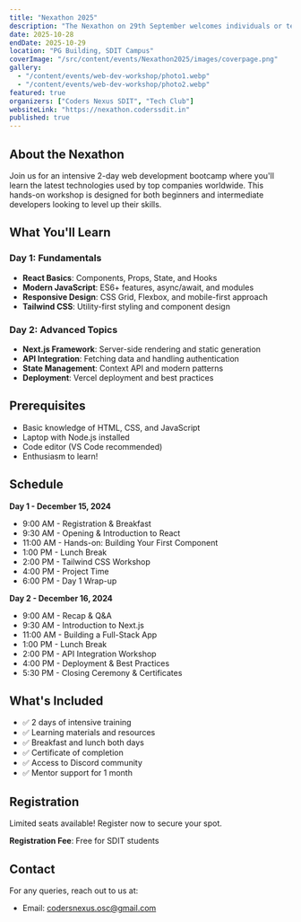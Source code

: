 ```yaml
---
title: "Nexathon 2025"
description: "The Nexathon on 29th September welcomes individuals or teams of two to compete in aptitude, coding basics, debugging, and a final coding showdown, offering a fair and engaging platform to showcase skills and win top honors."
date: 2025-10-28
endDate: 2025-10-29
location: "PG Building, SDIT Campus"
coverImage: "/src/content/events/Nexathon2025/images/coverpage.png"
gallery:
  - "/content/events/web-dev-workshop/photo1.webp"
  - "/content/events/web-dev-workshop/photo2.webp"
featured: true
organizers: ["Coders Nexus SDIT", "Tech Club"]
websiteLink: "https://nexathon.coderssdit.in"
published: true
---
```


## About the Nexathon

Join us for an intensive 2-day web development bootcamp where you'll learn the latest technologies used by top companies worldwide. This hands-on workshop is designed for both beginners and intermediate developers looking to level up their skills.

## What You'll Learn

### Day 1: Fundamentals
- **React Basics**: Components, Props, State, and Hooks
- **Modern JavaScript**: ES6+ features, async/await, and modules
- **Responsive Design**: CSS Grid, Flexbox, and mobile-first approach
- **Tailwind CSS**: Utility-first styling and component design

### Day 2: Advanced Topics
- **Next.js Framework**: Server-side rendering and static generation
- **API Integration**: Fetching data and handling authentication
- **State Management**: Context API and modern patterns
- **Deployment**: Vercel deployment and best practices

## Prerequisites

- Basic knowledge of HTML, CSS, and JavaScript
- Laptop with Node.js installed
- Code editor (VS Code recommended)
- Enthusiasm to learn!

## Schedule

**Day 1 - December 15, 2024**
- 9:00 AM - Registration & Breakfast
- 9:30 AM - Opening & Introduction to React
- 11:00 AM - Hands-on: Building Your First Component
- 1:00 PM - Lunch Break
- 2:00 PM - Tailwind CSS Workshop
- 4:00 PM - Project Time
- 6:00 PM - Day 1 Wrap-up

**Day 2 - December 16, 2024**
- 9:00 AM - Recap & Q&A
- 9:30 AM - Introduction to Next.js
- 11:00 AM - Building a Full-Stack App
- 1:00 PM - Lunch Break
- 2:00 PM - API Integration Workshop
- 4:00 PM - Deployment & Best Practices
- 5:30 PM - Closing Ceremony & Certificates

## What's Included

- ✅ 2 days of intensive training
- ✅ Learning materials and resources
- ✅ Breakfast and lunch both days
- ✅ Certificate of completion
- ✅ Access to Discord community
- ✅ Mentor support for 1 month

## Registration

Limited seats available! Register now to secure your spot.

**Registration Fee**: Free for SDIT students

## Contact

For any queries, reach out to us at:
- Email: codersnexus.osc@gmail.com